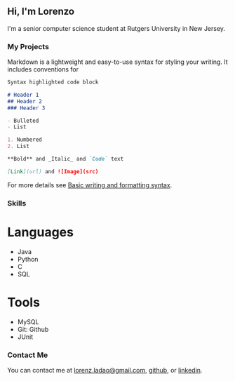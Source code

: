 ## Hi, I'm Lorenzo

I'm a senior computer science student at Rutgers University in New Jersey.

### My Projects

Markdown is a lightweight and easy-to-use syntax for styling your writing. It includes conventions for

```markdown
Syntax highlighted code block

# Header 1
## Header 2
### Header 3

- Bulleted
- List

1. Numbered
2. List

**Bold** and _Italic_ and `Code` text

[Link](url) and ![Image](src)
```

For more details see [Basic writing and formatting syntax](https://docs.github.com/en/github/writing-on-github/getting-started-with-writing-and-formatting-on-github/basic-writing-and-formatting-syntax).

### Skills

# Languages

- Java
- Python
- C
- SQL

# Tools

- MySQL
- Git: Github
- JUnit

### Contact Me

You can contact me at lorenz.ladao@gmail.com, [github](https://github.com/lorenzoladao), or [linkedin](https://www.linkedin.com/in/lorenzo-ladao-6422271a2/).
